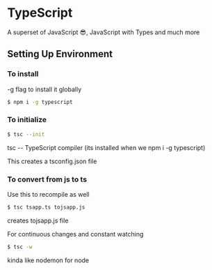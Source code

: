 # TypeScript

A superset of JavaScript 😎, JavaScript with Types and much more

## Setting Up Environment

### To install

-g flag to install it globally

```sh
$ npm i -g typescript
```

### To initialize

```sh
$ tsc --init
```
tsc -- TypeScript compiler (its installed when we npm i -g typescript)

This creates a tsconfig.json file

### To convert from js to ts

Use this to recompile as well

```sh
$ tsc tsapp.ts tojsapp.js
```

creates tojsapp.js file 

For continuous changes and constant watching

```sh
$ tsc -w
```

kinda like nodemon for node

